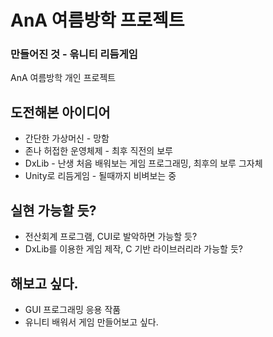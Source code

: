 # AnA 여름방학 프로젝트
### 만들어진 것 - 윾니티 리듬게임
AnA 여름방학 개인 프로젝트  

## 도전해본 아이디어
* 간단한 가상머신 - 망함
* 존나 허접한 운영체제 - 최후 직전의 보루
* DxLib - 난생 처음 배워보는 게임 프로그래밍, 최후의 보루 그자체
* Unity로 리듬게임 - 될때까지 비벼보는 중


## 실현 가능할 듯?
* 전산회계 프로그램, CUI로 발악하면 가능할 듯?
* DxLib를 이용한 게임 제작, C 기반 라이브러리라 가능할 듯?

## 해보고 싶다.
* GUI 프로그래밍 응용 작품
* 유니티 배워서 게임 만들어보고 싶다.
